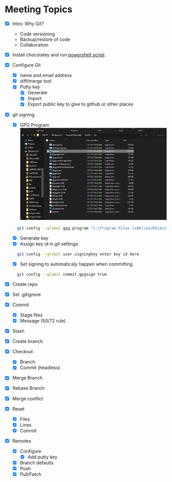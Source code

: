 # Meeting Topics

- [x] Intro: Why Git?
  - Code versioning
  - Backup/restore of code
  - Collaboration
- [x] Install chocolatey and run [powershell script](install.ps1)
- [x] Configure Git
  - [x] name and email address
  - [x] diff/merge tool
  - [x] Putty key
    - [x] Generate
    - [x] Import
    - [x] Export public key to give to github or other places
- [x] git signing
  - [x] GPG Program
![GPG Location](/assets/GPG%20Location.png)

  ```bash
    git config --global gpg.program "C:\Program Files (x86)\GnuPG\bin\gpg.exe"
  ```

  - [x] Generate key
  - [x] Assign key id in git settings

  ```bash
    git config --global user.signingkey enter key id here
  ```

  - [x] Set signing to automaticaly happen when committing

  ```bash
    git config --global commit.gpgsign true
  ```

- [x] Create repo
- [x] Set .gitignore
- [x] Commit
  - [x] Stage files
  - [x] Message (50/72 rule)
- [x] Stash
- [x] Create branch
- [x] Checkout
  - [x] Branch
  - [x] Commit (headless)
- [x] Merge Branch
- [x] Rebase Branch
- [x] Merge conflict
- [x] Reset
  - [x] Files
  - [x] Lines
  - [x] Commit
- [x] Remotes
  - [x] Configure
    - [x] Add putty key
  - [x] Branch defaults
  - [x] Push
  - [x] Pull/Fetch
